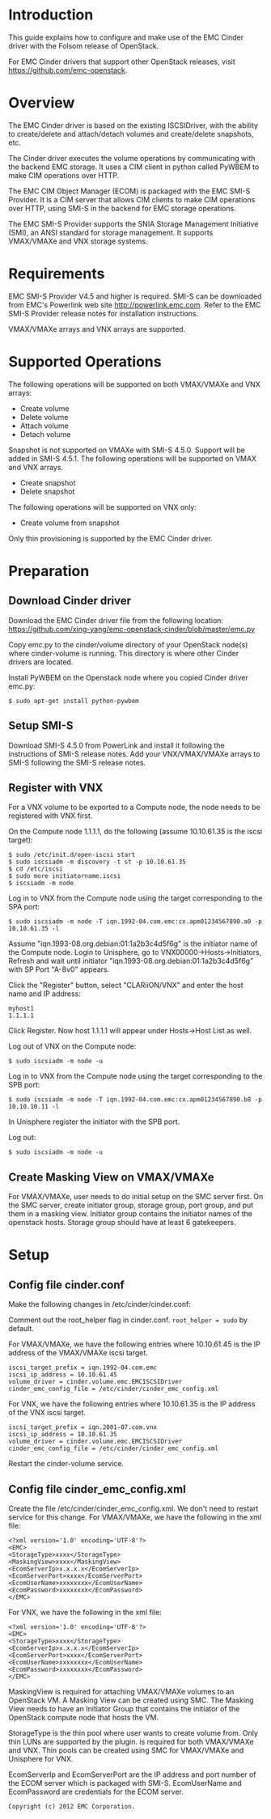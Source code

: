 Introduction
============

This guide explains how to configure and make use of the EMC Cinder driver with the Folsom release of OpenStack.

For EMC Cinder drivers that support other OpenStack releases, visit https://github.com/emc-openstack.


Overview
========

The EMC Cinder driver is based on the existing ISCSIDriver, with the ability to create/delete and attach/detach volumes and create/delete snapshots, etc.

The Cinder driver executes the volume operations by communicating with the backend EMC storage. It uses a CIM client in python called PyWBEM to make CIM operations over HTTP.

The EMC CIM Object Manager (ECOM) is packaged with the EMC SMI-S Provider. It is a CIM server that allows CIM clients to make CIM operations over HTTP, using SMI-S in the backend for EMC storage operations.

The EMC SMI-S Provider supports the SNIA Storage Management Initiative (SMI), an ANSI standard for storage management. It supports VMAX/VMAXe and VNX storage systems.


Requirements
============

EMC SMI-S Provider V4.5 and higher is required.  SMI-S can be downloaded from EMC's Powerlink web site http://powerlink.emc.com.  Refer to the EMC SMI-S Provider release notes for installation instructions. 

VMAX/VMAXe arrays and VNX arrays are supported.


Supported Operations
====================

The following operations will be supported on both VMAX/VMAXe and VNX arrays:
* Create volume
* Delete volume
* Attach volume
* Detach volume

Snapshot is not supported on VMAXe with SMI-S 4.5.0.  Support will be added in SMI-S 4.5.1.  The following operations will be supported on VMAX and VNX arrays.
* Create snapshot
* Delete snapshot

The following operations will be supported on VNX only:
* Create volume from snapshot

Only thin provisioning is supported by the EMC Cinder driver.


Preparation
===========

Download Cinder driver
----------------------

Download the EMC Cinder driver file from the following location: https://github.com/xing-yang/emc-openstack-cinder/blob/master/emc.py

Copy emc.py to the cinder/volume directory of your OpenStack node(s) where cinder-volume is running.  This directory is where other Cinder drivers are located.

Install PyWBEM on the Openstack node where you copied Cinder driver emc.py:
```
$ sudo apt-get install python-pywbem
```

Setup SMI-S
-----------

Download SMI-S 4.5.0 from PowerLink and install it following the instructions of SMI-S release notes.  Add your VNX/VMAX/VMAXe arrays to SMI-S following the SMI-S release notes. 

Register with VNX
-----------------

For a VNX volume to be exported to a Compute node, the node needs to be registered with VNX first.

On the Compute node 1.1.1.1, do the following (assume 10.10.61.35 is the iscsi target):
```
$ sudo /etc/init.d/open-iscsi start
$ sudo iscsiadm -m discovery -t st -p 10.10.61.35
$ cd /etc/iscsi
$ sudo more initiatorname.iscsi
$ iscsiadm -m node
```

Log in to VNX from the Compute node using the target corresponding to the SPA port:
```
$ sudo iscsiadm -m node -T iqn.1992-04.com.emc:cx.apm01234567890.a0 -p 10.10.61.35 -l
```

Assume "iqn.1993-08.org.debian:01:1a2b3c4d5f6g" is the initiator name of the Compute node.  Login to Unisphere, go to VNX00000->Hosts->Initiators, Refresh and wait until initiator "iqn.1993-08.org.debian:01:1a2b3c4d5f6g" with SP Port "A-8v0" appears.

Click the "Register" button, select "CLARiiON/VNX" and enter the host name and IP address:
```
myhost1
1.1.1.1
```

Click Register. Now host 1.1.1.1 will appear under Hosts->Host List as well.

Log out of VNX on the Compute node:
```
$ sudo iscsiadm -m node -u
```

Log in to VNX from the Compute node using the target corresponding to the SPB port:
```
$ sudo iscsiadm -m node -T iqn.1992-04.com.emc:cx.apm01234567890.b8 -p 10.10.10.11 -l
```

In Unisphere register the initiator with the SPB port.

Log out:
```
$ sudo iscsiadm -m node -u
```

Create Masking View on VMAX/VMAXe
---------------------------------

For VMAX/VMAXe, user needs to do initial setup on the SMC server first.  On the SMC server, create initiator group, storage group, port group, and put them in a masking view.  Initiator group contains the initiator names of the openstack hosts.  Storage group should have at least 6 gatekeepers.


Setup
=====

Config file cinder.conf
-----------------------

Make the following changes in /etc/cinder/cinder.conf:

Comment out the root_helper flag in cinder.conf.  ``root_helper = sudo`` by default.

For VMAX/VMAXe, we have the following entries where 10.10.61.45 is the IP address of the VMAX/VMAXe iscsi target.
```
iscsi_target_prefix = iqn.1992-04.com.emc
iscsi_ip_address = 10.10.61.45
volume_driver = cinder.volume.emc.EMCISCSIDriver
cinder_emc_config_file = /etc/cinder/cinder_emc_config.xml
```

For VNX, we have the following entries where 10.10.61.35 is the IP address of the VNX iscsi target.
```
iscsi_target_prefix = iqn.2001-07.com.vnx
iscsi_ip_address = 10.10.61.35
volume_driver = cinder.volume.emc.EMCISCSIDriver
cinder_emc_config_file = /etc/cinder/cinder_emc_config.xml
```
Restart the cinder-volume service.

Config file cinder_emc_config.xml
---------------------------------

Create the file /etc/cinder/cinder_emc_config.xml.  We don't need to restart service for this change.
										For VMAX/VMAXe, we have the following in the xml file:
```
<?xml version='1.0' encoding='UTF-8'?>
<EMC>
<StorageType>xxxx</StorageType>
<MaskingView>xxxx</MaskingView>
<EcomServerIp>x.x.x.x</EcomServerIp>
<EcomServerPort>xxxx</EcomServerPort>
<EcomUserName>xxxxxxxx</EcomUserName>
<EcomPassword>xxxxxxxx</EcomPassword>
</EMC>
```

For VNX, we have the following in the xml file:
```
<?xml version='1.0' encoding='UTF-8'?>
<EMC>
<StorageType>xxxx</StorageType>
<EcomServerIp>x.x.x.x</EcomServerIp>
<EcomServerPort>xxxx</EcomServerPort>
<EcomUserName>xxxxxxxx</EcomUserName>
<EcomPassword>xxxxxxxx</EcomPassword>
</EMC>
```

MaskingView is required for attaching VMAX/VMAXe volumes to an OpenStack VM.  A Masking View can be created using SMC.  The Masking View needs to have an Initiator Group that contains the initiator of the OpenStack compute node that hosts the VM.

StorageType is the thin pool where user wants to create volume from.  Only thin LUNs are supported by the plugin.  <StorageType> is required for both VMAX/VMAXe and VNX.  Thin pools can be created using SMC for VMAX/VMAXe and Unisphere for VNX.

EcomServerIp and EcomServerPort are the IP address and port number of the ECOM server which is packaged with SMI-S.  EcomUserName and EcomPassword are credentials for the ECOM server.


``Copyright (c) 2012 EMC Corporation.``
